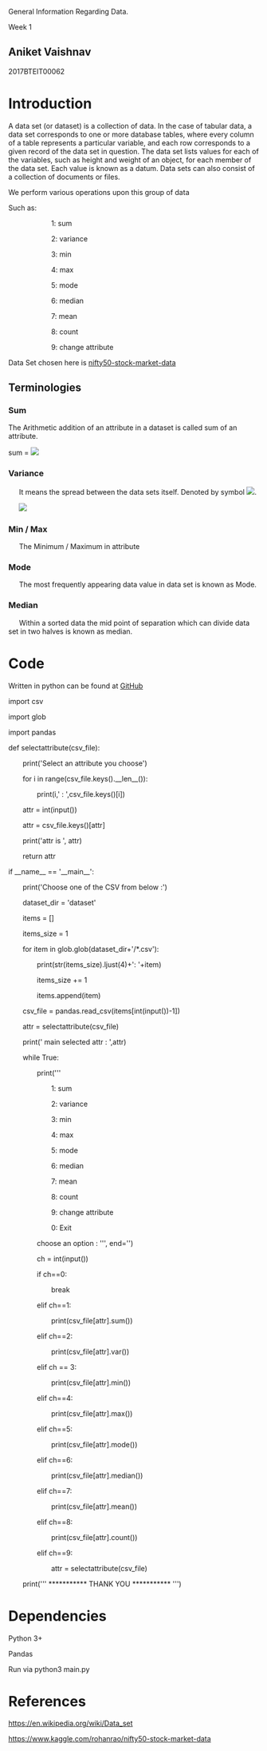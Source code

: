 ﻿General Information Regarding Data.

Week 1
## Aniket Vaishnav 
2017BTEIT00062


# Introduction
A data set (or dataset) is a collection of data. In the case of tabular data, a data set corresponds to one or more database tables, where every column of a table represents a particular variable, and each row corresponds to a given record of the data set in question. The data set lists values for each of the variables, such as height and weight of an object, for each member of the data set. Each value is known as a datum. Data sets can also consist of a collection of documents or files. 


We perform various operations upon this group of data 

Such as:

`            `1: sum

`            `2: variance

`            `3: min

`            `4: max

`            `5: mode

`            `6: median

`            `7: mean

`            `8: count

`            `9: change attribute

Data Set chosen here is [nifty](https://www.kaggle.com/rohanrao/nifty50-stock-market-data)[50-](https://www.kaggle.com/rohanrao/nifty50-stock-market-data)[stock](https://www.kaggle.com/rohanrao/nifty50-stock-market-data)[-](https://www.kaggle.com/rohanrao/nifty50-stock-market-data)[market](https://www.kaggle.com/rohanrao/nifty50-stock-market-data)[-](https://www.kaggle.com/rohanrao/nifty50-stock-market-data)[data](https://www.kaggle.com/rohanrao/nifty50-stock-market-data)
## Terminologies
### Sum
The Arithmetic addition of an attribute in a dataset is called sum of an attribute.

sum = ![](Image\_0)
### Variance
`	`It means the spread between the data sets itself. Denoted by symbol ![](Image\_1).

`	`![](Image\_2)
### Min / Max
`	`The Minimum / Maximum in attribute 
### Mode
`	`The most frequently appearing data value in data set is known as Mode.
### Median
`	`Within a sorted data the mid point of separation which can divide data set in two halves is known as median.

# Code
Written in python can be found at [GitHub](https://github.com/OBrutus/DataMining/blob/master/1.BasicInfo/main.py)

import csv

import glob

import pandas

def selectattribute(csv\_file):

`    `print('Select an attribute you choose')

`    `for i in range(csv\_file.keys().\_\_len\_\_()):

`        `print(i,' :  ',csv\_file.keys()[i])

`    `attr = int(input())

`    `attr = csv\_file.keys()[attr]

`    `print('attr is ', attr)

`    `return attr

if \_\_name\_\_ == '\_\_main\_\_':

`    `print('Choose one of the CSV from below :')

`    `dataset\_dir = 'dataset'

`    `items = []

`    `items\_size = 1

`    `for item in glob.glob(dataset\_dir+'/\*.csv'):

`        `print(str(items\_size).ljust(4)+': '+item)

`        `items\_size += 1

`        `items.append(item)

`    `csv\_file = pandas.read\_csv(items[int(input())-1])

`    `attr = selectattribute(csv\_file)

`    `print(' main selected attr : ',attr)

`    `while True:

`        `print('''

`            `1: sum

`            `2: variance

`            `3: min

`            `4: max

`            `5: mode

`            `6: median

`            `7: mean

`            `8: count

`            `9: change attribute

`            `0: Exit

`        `choose an option : ''', end='')

`        `ch = int(input())

`        `if ch==0:

`            `break

`        `elif ch==1:

`            `print(csv\_file[attr].sum())

`        `elif ch==2:

`            `print(csv\_file[attr].var())

`        `elif ch == 3:

`            `print(csv\_file[attr].min())

`        `elif ch==4:

`            `print(csv\_file[attr].max())

`        `elif ch==5:

`            `print(csv\_file[attr].mode())

`        `elif ch==6:

`            `print(csv\_file[attr].median())

`        `elif ch==7:

`            `print(csv\_file[attr].mean())

`        `elif ch==8:

`            `print(csv\_file[attr].count())

`        `elif ch==9:

`            `attr = selectattribute(csv\_file)

`    `print(''' \*\*\*\*\*\*\*\*\*\*\* THANK YOU \*\*\*\*\*\*\*\*\*\*\* ''')

# Dependencies
Python 3+

Pandas

Run via python3 main.py
# References
[https](https://en.wikipedia.org/wiki/Data_set)[://](https://en.wikipedia.org/wiki/Data_set)[en](https://en.wikipedia.org/wiki/Data_set)[.](https://en.wikipedia.org/wiki/Data_set)[wikipedia](https://en.wikipedia.org/wiki/Data_set)[.](https://en.wikipedia.org/wiki/Data_set)[org](https://en.wikipedia.org/wiki/Data_set)[/](https://en.wikipedia.org/wiki/Data_set)[wiki](https://en.wikipedia.org/wiki/Data_set)[/](https://en.wikipedia.org/wiki/Data_set)[Data](https://en.wikipedia.org/wiki/Data_set)[_](https://en.wikipedia.org/wiki/Data_set)[set](https://en.wikipedia.org/wiki/Data_set)

[https](https://www.kaggle.com/rohanrao/nifty50-stock-market-data)[://](https://www.kaggle.com/rohanrao/nifty50-stock-market-data)[www](https://www.kaggle.com/rohanrao/nifty50-stock-market-data)[.](https://www.kaggle.com/rohanrao/nifty50-stock-market-data)[kaggle](https://www.kaggle.com/rohanrao/nifty50-stock-market-data)[.](https://www.kaggle.com/rohanrao/nifty50-stock-market-data)[com](https://www.kaggle.com/rohanrao/nifty50-stock-market-data)[/](https://www.kaggle.com/rohanrao/nifty50-stock-market-data)[rohanrao](https://www.kaggle.com/rohanrao/nifty50-stock-market-data)[/](https://www.kaggle.com/rohanrao/nifty50-stock-market-data)[nifty](https://www.kaggle.com/rohanrao/nifty50-stock-market-data)[50-](https://www.kaggle.com/rohanrao/nifty50-stock-market-data)[stock](https://www.kaggle.com/rohanrao/nifty50-stock-market-data)[-](https://www.kaggle.com/rohanrao/nifty50-stock-market-data)[market](https://www.kaggle.com/rohanrao/nifty50-stock-market-data)[-](https://www.kaggle.com/rohanrao/nifty50-stock-market-data)[data](https://www.kaggle.com/rohanrao/nifty50-stock-market-data)



